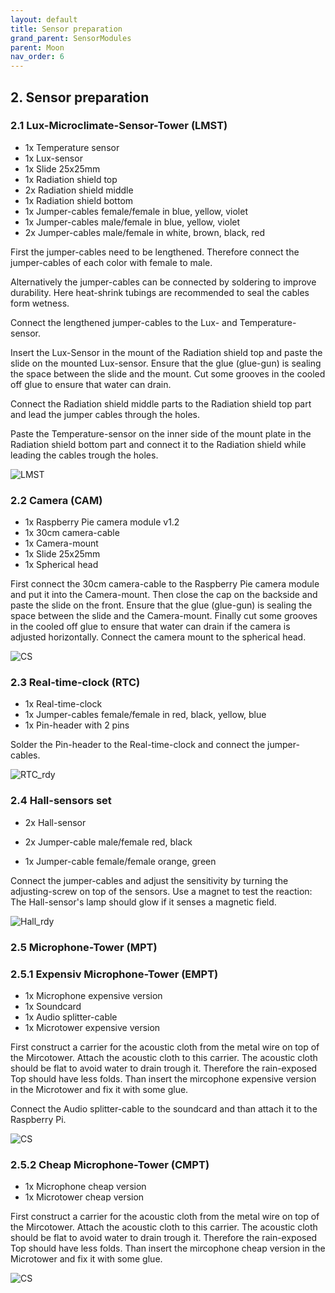 ```yaml
---
layout: default
title: Sensor preparation
grand_parent: SensorModules
parent: Moon
nav_order: 6
---
```




## 2. Sensor preparation

### 2.1 Lux-Microclimate-Sensor-Tower (LMST)

- 1x Temperature sensor
- 1x Lux-sensor
- 1x Slide 25x25mm
- 1x Radiation shield top
- 2x Radiation shield middle 
- 1x Radiation shield bottom
- 1x Jumper-cables female/female in blue, yellow, violet 
- 1x Jumper-cables male/female in blue, yellow, violet 
- 2x Jumper-cables male/female in white, brown, black, red

First the jumper-cables need to be lengthened. Therefore connect the jumper-cables of  each color with female to male.

Alternatively the jumper-cables can be connected by soldering to improve durability. Here heat-shrink tubings are recommended to seal the cables form wetness. 

Connect the lengthened jumper-cables to the Lux- and Temperature-sensor.

Insert the Lux-Sensor in the mount of the Radiation shield top and paste the slide on the mounted Lux-sensor. Ensure that the glue (glue-gun) is sealing the space between the slide and the mount. Cut some grooves in the cooled off glue to ensure that water can drain.

Connect the Radiation shield middle parts to the Radiation shield top part and lead the jumper cables through the holes.

Paste the Temperature-sensor on the inner side of the mount plate in the Radiation shield bottom part and connect it to the Radiation shield while leading the cables trough the holes.



![LMST]({{site.url}}{{site.baseurl}}/assets/img/moon/lmst_CS.png)



### 2.2 Camera (CAM)

- 1x Raspberry Pie camera module v1.2
- 1x 30cm camera-cable
- 1x Camera-mount
- 1x Slide 25x25mm
- 1x Spherical head

First connect the 30cm camera-cable to the Raspberry Pie camera module and put it into the Camera-mount. Then close the cap on the backside and paste the slide on the front. Ensure that the glue (glue-gun) is sealing the space between the slide and the Camera-mount. Finally cut some grooves in the cooled off glue to ensure that water can drain if the camera is adjusted horizontally. Connect the camera mount to the spherical head.

![CS]({{site.url}}{{site.baseurl}}/assets/img/moon/CS.png)

### 2.3 Real-time-clock (RTC)

- 1x Real-time-clock
- 1x Jumper-cables female/female in red, black, yellow, blue
- 1x Pin-header with 2 pins

Solder the Pin-header to the Real-time-clock and connect the jumper-cables.

![RTC_rdy]({{site.url}}{{site.baseurl}}/assets/img/moon/RTC_rdy.png)

### 2.4 Hall-sensors set

- 2x Hall-sensor

- 2x Jumper-cable male/female red, black

- 1x Jumper-cable female/female orange, green

Connect the jumper-cables and adjust the sensitivity by turning the adjusting-screw on top of the sensors. Use a magnet to test the reaction: The Hall-sensor's lamp should glow if it senses a magnetic field.

![Hall_rdy]({{site.url}}{{site.baseurl}}/assets/img/moon/hall_rdy.png)

### 2.5 Microphone-Tower (MPT)

### 2.5.1 Expensiv Microphone-Tower (EMPT)

- 1x Microphone expensive version
- 1x Soundcard
- 1x Audio splitter-cable
- 1x Microtower expensive version

First construct a carrier for the acoustic cloth from the metal wire on top of the Mircotower. Attach the acoustic cloth to this carrier. The acoustic cloth should be flat to avoid water to drain trough it. Therefore the rain-exposed Top should have less folds. Than insert the mircophone expensive version in the Microtower and fix it with some glue.

Connect the Audio splitter-cable to the soundcard and than attach it to the Raspberry Pi.

![CS]({{site.url}}{{site.baseurl}}/assets/img/moon/CS.png)

### 2.5.2 Cheap Microphone-Tower (CMPT)

- 1x Microphone cheap version
- 1x Microtower cheap version

First construct a carrier for the acoustic cloth from the metal wire on top of the Mircotower. Attach the acoustic cloth to this carrier. The acoustic cloth should be flat to avoid water to drain trough it. Therefore the rain-exposed Top should have less folds. Than insert the mircophone cheap version in the Microtower and fix it with some glue.

![CS]({{site.url}}{{site.baseurl}}/assets/img/moon/CS.png)